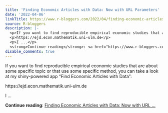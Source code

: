 ```yaml
---
title: 'Finding Economic Articles with Data: Now with URL Parameters'
date: '2022-04-06'
linkTitle: https://www.r-bloggers.com/2022/04/finding-economic-articles-with-data-now-with-url-parameters/
source: R-bloggers
description: |-
  <p>If you want to find reproducible empirical economic studies that are about some specific topic or that use some specific method, you can take a look at my shiny-powered app “Find Economic Articles with Data”:</p>
  <p>https://ejd.econ.mathematik.uni-ulm.de</p>
  <p>I ...</p>
  <strong>Continue reading</strong>: <a href="https://www.r-bloggers.com/2022/04/finding-economic-articles-with-data-now-with-url-parameters/">Finding Economic Articles with Data: Now with URL ...
disable_comments: true
---
```

<p>If you want to find reproducible empirical economic studies that are about some specific topic or that use some specific method, you can take a look at my shiny-powered app “Find Economic Articles with Data”:</p>
<p>https://ejd.econ.mathematik.uni-ulm.de</p>
<p>I ...</p>
<strong>Continue reading</strong>: <a href="https://www.r-bloggers.com/2022/04/finding-economic-articles-with-data-now-with-url-parameters/">Finding Economic Articles with Data: Now with URL ...